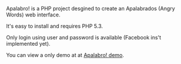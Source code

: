 Apalabro! is a PHP project desgined to create an Apalabrados (Angry Words) web interface.

It's easy to install and requires PHP 5.3.

Only login using user and password is available (Facebook ins't implemented yet).

You can view a only demo at at <a href="http://litoweb.net/apalabro/">Apalabro! demo</a>.
